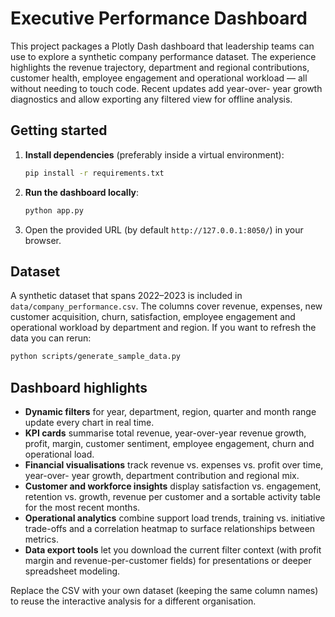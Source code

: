 # Executive Performance Dashboard

This project packages a Plotly Dash dashboard that leadership teams can use to explore a
synthetic company performance dataset. The experience highlights the revenue trajectory,
department and regional contributions, customer health, employee engagement and
operational workload — all without needing to touch code. Recent updates add year-over-
year growth diagnostics and allow exporting any filtered view for offline analysis.

## Getting started

1. **Install dependencies** (preferably inside a virtual environment):

   ```bash
   pip install -r requirements.txt
   ```

2. **Run the dashboard locally**:

   ```bash
   python app.py
   ```

3. Open the provided URL (by default `http://127.0.0.1:8050/`) in your browser.

## Dataset

A synthetic dataset that spans 2022–2023 is included in `data/company_performance.csv`.
The columns cover revenue, expenses, new customer acquisition, churn, satisfaction,
employee engagement and operational workload by department and region. If you want to
refresh the data you can rerun:

```bash
python scripts/generate_sample_data.py
```

## Dashboard highlights

- **Dynamic filters** for year, department, region, quarter and month range update every chart in real time.
- **KPI cards** summarise total revenue, year-over-year revenue growth, profit, margin,
  customer sentiment, employee engagement, churn and operational load.
- **Financial visualisations** track revenue vs. expenses vs. profit over time, year-over-
  year growth, department contribution and regional mix.
- **Customer and workforce insights** display satisfaction vs. engagement, retention vs.
  growth, revenue per customer and a sortable activity table for the most recent months.
- **Operational analytics** combine support load trends, training vs. initiative trade-offs
  and a correlation heatmap to surface relationships between metrics.
- **Data export tools** let you download the current filter context (with profit margin and
  revenue-per-customer fields) for presentations or deeper spreadsheet modeling.

Replace the CSV with your own dataset (keeping the same column names) to reuse the
interactive analysis for a different organisation.
